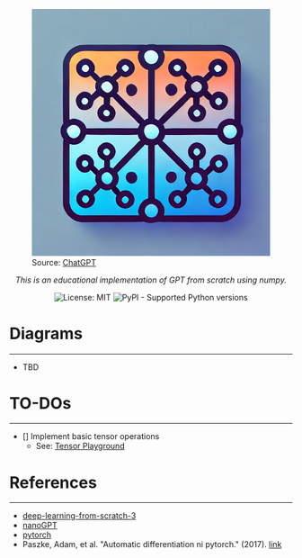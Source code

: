 <figure>
    <img src='./asset/img/numpy2gpt-logo.png' alt='logo' />
    <figcaption>Source: <a href="https://openai.com">ChatGPT</a></figcaption>
</figure>

<p align="center">
  <em>This is an educational implementation of GPT from scratch using numpy.</em>
</p>

<p align="center">
  <img alt="License: MIT" src="https://img.shields.io/badge/License-MIT-blue.svg">
  <img alt="PyPI - Supported Python versions" src="https://img.shields.io/badge/python-3.12-blue">
</p>

# Diagrams
---
- TBD

# TO-DOs
---
- [] Implement basic tensor operations
  - See: [Tensor Playground](https://www.kaggle.com/code/reichenbch/tensor-playground)

# References
---
- [deep-learning-from-scratch-3](https://github.com/oreilly-japan/deep-learning-from-scratch-3)
- [nanoGPT](https://github.com/karpathy/nanoGPT)
- [pytorch](https://github.com/pytorch/pytorch)
- Paszke, Adam, et al. "Automatic differentiation ni pytorch." (2017). [link](https://openreview.net/pdf?id=BJJsrmfCZ)
